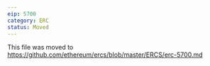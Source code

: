```yaml
---
eip: 5700
category: ERC
status: Moved
---
```


This file was moved to https://github.com/ethereum/ercs/blob/master/ERCS/erc-5700.md
